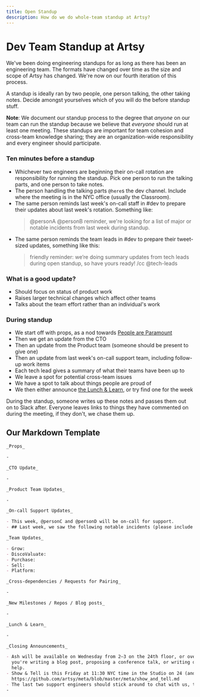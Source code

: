 ```yaml
---
title: Open Standup
description: How do we do whole-team standup at Artsy?
---
```


# Dev Team Standup at Artsy

We've been doing engineering standups for as long as there has been an engineering team. The formats have changed
over time as the size and scope of Artsy has changed. We're now on our fourth iteration of this process.

A standup is ideally ran by two people, one person talking, the other taking notes. Decide amongst yourselves which
of you will do the before standup stuff.

**Note**: We document our standup process to the degree that _anyone_ on our team can run the standup because we
believe that _everyone_ should run at least one meeting. These standups are important for team cohesion and
cross-team knowledge sharing; they are an organization-wide responsibility and every engineer should participate.

### Ten minutes before a standup

- Whichever two engineers are beginning their on-call rotation are responsibility for running the standup. Pick one
  person to run the talking parts, and one person to take notes.
- The person handling the talking parts `@here`s the dev channel. Include where the meeting is in the NYC office
  (usually the Classroom).
- The same person reminds last week's on-call staff in #dev to prepare their updates about last week's rotation.
  Something like:
  > @personA @personB reminder, we're looking for a list of major or notable incidents from last week during
  > standup.
- The same person reminds the team leads in #dev to prepare their tweet-sized updates, something like this:
  > friendly reminder: we’re doing summary updates from tech leads during open standup, so have yours ready! /cc
  > @tech-leads

### What is a good update?

- Should focus on status of product work
- Raises larger technical changes which affect other teams
- Talks about the team effort rather than an individual's work

### During standup

- We start off with props, as a nod towards [People are Paramount][pplp]
- Then we get an update from the CTO
- Then an update from the Product team (someone should be present to give one)
- Then an update from last week's on-call support team, including follow-up work items
- Each tech lead gives a summary of what their teams have been up to
- We leave a spot for potential cross-team issues
- We have a spot to talk about things people are proud of
- We then either announce [the Lunch & Learn][ll], or try find one for the week

During the standup, someone writes up these notes and passes them out on to Slack after. Everyone leaves links to
things they have commented on during the meeting, if they don't, we chase them up.

## Our Markdown Template

```md
_Props_

-

_CTO Update_

-

_Product Team Updates_

-

_On-call Support Updates_

- This week, @personC and @personD will be on-call for support.
- ## Last week, we saw the following notable incidents (please include follow-up details)

_Team Updates_

- Grow:
- DiscoValuate:
- Purchase:
- Sell:
- Platform:

_Cross-dependencies / Requests for Pairing_

-

_New Milestones / Repos / Blog posts_

-

_Lunch & Learn_

-

_Closing Announcements_

- Ash will be available on Wednesday from 2–3 on the 24th floor, or over Slack, to assist with writing projects. If
  you're writing a blog post, proposing a conference talk, or writing documentation, this is where you can come for
  help.
- Show & Tell is this Friday at 11:30 NYC time in the Studio on 24 (and over Zoom). See the docs for more info:
  https://github.com/artsy/meta/blob/master/meta/show_and_tell.md
- The last two support engineers should stick around to chat with us, the new support engineers after this meeting.
-
```

[pplp]: https://github.com/artsy/meta/blob/master/meta/what_is_artsy.md#people-are-paramount
[ll]: https://github.com/artsy/meta/blob/master/meta/lunch_and_learn.md
